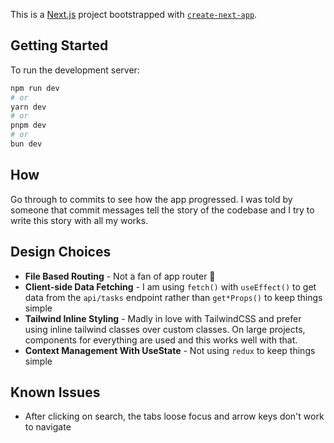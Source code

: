 This is a [Next.js](https://nextjs.org) project bootstrapped with [`create-next-app`](https://nextjs.org/docs/pages/api-reference/create-next-app).

## Getting Started

To run the development server:

```bash
npm run dev
# or
yarn dev
# or
pnpm dev
# or
bun dev
```

## How
Go through to commits to see how the app progressed. I was told by someone that commit messages tell the story of the codebase and I try to write this story with all my works.

## Design Choices
- **File Based Routing** - Not a fan of app router 🧛
- **Client-side Data Fetching** - I am using `fetch()` with `useEffect()` to get data from the `api/tasks` endpoint rather than `get*Props()` to keep things simple
- **Tailwind Inline Styling** - Madly in love with TailwindCSS and prefer using inline tailwind classes over custom classes. On large projects, components for everything are used and this works well with that.
- **Context Management With UseState** - Not using `redux` to keep things simple

## Known Issues
- After clicking on search, the tabs loose focus and arrow keys don't work to navigate